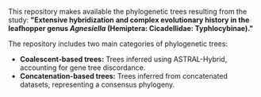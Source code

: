 This repository makes available the phylogenetic trees resulting from the study: **"Extensive hybridization and complex evolutionary history in the leafhopper genus *Agnesiella* (Hemiptera: Cicadellidae: Typhlocybinae)."**

The repository includes two main categories of phylogenetic trees:
- **Coalescent-based trees:**  Trees inferred using ASTRAL-Hybrid, accounting for gene tree discordance.
- **Concatenation-based trees:** Trees inferred from concatenated datasets, representing a consensus phylogeny.

